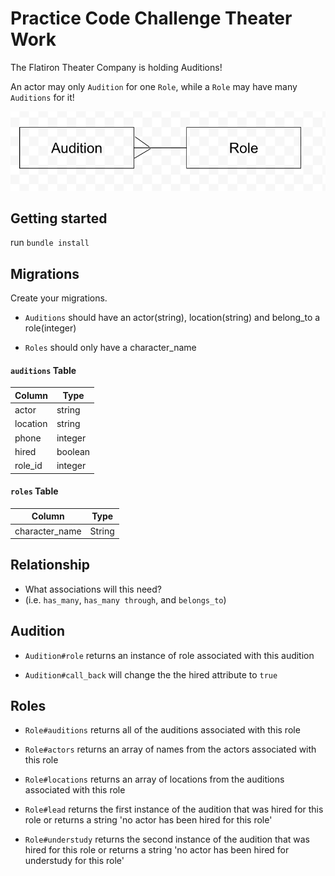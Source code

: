 # Practice Code Challenge Theater Work 

The Flatiron Theater Company is holding Auditions!

An actor may only `Audition` for one `Role`, while a `Role` may have many `Auditions` for it! 

![one to many](one_to_many.png)

## Getting started 

run `bundle install`

## Migrations 

Create your migrations. 
- `Auditions` should have an actor(string), location(string) and belong_to a role(integer)

- `Roles` should only have a character_name

#### `auditions` Table
| Column      | Type      |
| ------------| ----------|
| actor       | string    |
| location    | string    |
| phone       | integer   |
| hired       | boolean   |
| role_id     | integer   |


#### `roles` Table
| Column                | Type      |
| -----------           | --------- |
| character_name        | String    |

## Relationship
- What associations will this need?
- (i.e. `has_many`, `has_many through`, and `belongs_to`)

## Audition
- `Audition#role` returns an instance of role associated with this audition

- `Audition#call_back` will change the the hired attribute to `true`

## Roles
- `Role#auditions` returns all of the auditions associated with this role 

- `Role#actors` returns an array of names from the actors associated with this role

- `Role#locations` returns an array of locations from the auditions associated with this role

- `Role#lead` returns the first instance of the audition that was hired for this role or returns a string 'no actor has been hired for this role'

- `Role#understudy` returns the second instance of the audition that was hired for this role or returns a string 'no actor has been hired for understudy for this role'


